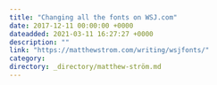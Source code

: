 ```yaml
---
title: "Changing all the fonts on WSJ.com"
date: 2017-12-11 00:00:00 +0000
dateadded: 2021-03-11 16:27:27 +0000
description: ""
link: "https://matthewstrom.com/writing/wsjfonts/"
category:
directory: _directory/matthew-ström.md
---
```

